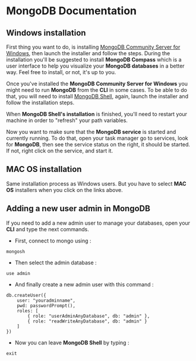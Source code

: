 # MongoDB Documentation

## Windows installation

First thing you want to do, is installing [MongoDB Community Server for Windows](https://www.mongodb.com/try/download/community?tck=docs_server), then launch the installer and follow the steps. During the installation you'll be suggested to install **MongoDB Compass** which is a user interface to help you visualize your **MongoDB databases** in a better way. Feel free to install, or not, it's up to you.

Once you've installed the **MongoDB Community Server for Windows** you might need to run **MongoDB** from the **CLI** in some cases. To be able to do that, you will need to install [MongoDB Shell](https://www.mongodb.com/try/download/shell?jmp=docs), again, launch the installer and follow the installation steps.

When **MongoDB Shell's installation** is finished, you'll need to restart your machine in order to "refresh" your path variables.

Now you want to make sure that the **MongoDB service** is started and currently running. To do that, open your task manager go to services, look for **MongoDB**, then see the service status on the right, it should be started. If not, right click on the service, and start it.

## MAC OS installation

Same installation process as Windows users. But you have to select **MAC OS** installers when you click on the links above.

## Adding a new user admin in MongoDB

If you need to add a new admin user to manage your databases, open your **CLI** and type the next commands.

- First, connect to mongo using :
```
mongosh
```
- Then select the admin database :
```
use admin
```
- And finally create a new admin user with this command :
```
db.createUser({
    user: "youradminname",
    pwd: passwordPrompt(),
    roles: [
        { role: "userAdminAnyDatabase", db: "admin" },
        { role: "readWriteAnyDatabase", db: "admin" }
    ]
})
```
- Now you can leave **MongoDB Shell** by typing :
```
exit
```